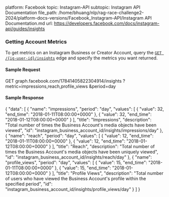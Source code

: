 platform: Facebook
topic: Instagram-API
subtopic: Instagram API Documentation
file_path: /home/bhuang/nlp/rag-race-challenge2-2024/platform-docs-versions/Facebook_Instagram-API/Instagram API Documentation.md
url: https://developers.facebook.com/docs/instagram-api/guides/insights


### Getting Account Metrics

To get metrics on an Instagram Business or Creator Account, query the [`GET /{ig-user-id}/insights`](https://developers.facebook.com/docs/instagram-api/reference/ig-user/insights) edge and specify the metrics you want returned.

#### Sample Request

GET graph.facebook.com/17841405822304914/insights
    ?metric\=impressions,reach,profile\_views
    &period\=day

#### Sample Response

{
  "data": \[
    {
      "name": "impressions",
      "period": "day",
      "values": \[
        {
          "value": 32,
          "end\_time": "2018-01-11T08:00:00+0000"
        },
        {
          "value": 32,
          "end\_time": "2018-01-12T08:00:00+0000"
        }
      \],
      "title": "Impressions",
      "description": "Total number of times the Business Account's media objects have been viewed",
      "id": "instagram\_business\_account\_id/insights/impressions/day"
    },
    {
      "name": "reach",
      "period": "day",
      "values": \[
        {
          "value": 12,
          "end\_time": "2018-01-11T08:00:00+0000"
        },
        {
          "value": 12,
          "end\_time": "2018-01-12T08:00:00+0000"
        }
      \],
      "title": "Reach",
      "description": "Total number of times the Business Account's media objects have been uniquely viewed",
      "id": "instagram\_business\_account\_id/insights/reach/day"
    },
    {
      "name": "profile\_views",
      "period": "day",
      "values": \[
        {
          "value": 15,
          "end\_time": "2018-01-11T08:00:00+0000"
        },
        {
          "value": 15,
          "end\_time": "2018-01-12T08:00:00+0000"
        }
      \],
      "title": "Profile Views",
      "description": "Total number of users who have viewed the Business Account's profile within the specified period",
      "id": "instagram\_business\_account\_id/insights/profile\_views/day"
    }
  \]
}